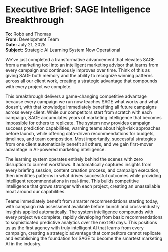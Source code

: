 # Executive Brief: SAGE Intelligence Breakthrough

**To:** Robb and Thomas  
**From:** Development Team  
**Date:** July 21, 2025  
**Subject:** Strategic AI Learning System Now Operational

We've just completed a transformative advancement that elevates SAGE from a marketing tool into an intelligent marketing advisor that learns from every campaign and continuously improves over time. Think of this as giving SAGE both memory and the ability to recognize winning patterns across all our client work, creating a strategic advantage that compounds with every project we complete.

This breakthrough delivers a game-changing competitive advantage because every campaign we run now teaches SAGE what works and what doesn't, with that knowledge immediately benefiting all future campaigns across every client. While our competitors start from scratch with each campaign, SAGE accumulates years of marketing intelligence that becomes impossible for others to replicate. The system now provides campaign success prediction capabilities, warning teams about high-risk approaches before launch, while offering data-driven recommendations for budgets, timelines, and team composition. Most importantly, successful strategies from one client automatically benefit all others, and we gain first-mover advantage in AI-powered marketing intelligence.

The learning system operates entirely behind the scenes with zero disruption to current workflows. It automatically captures insights from every briefing session, content creation process, and campaign execution, then identifies patterns in what drives successful outcomes while providing intelligent recommendations in real-time. This builds competitive intelligence that grows stronger with each project, creating an unassailable moat around our capabilities.

Teams immediately benefit from smarter recommendations starting today, with campaign risk assessment available before launch and cross-industry insights applied automatically. The system intelligence compounds with every project we complete, rapidly developing from basic recommendations to sophisticated predictive analytics over the next 90 days. This positions us as the first agency with truly intelligent AI that learns from every campaign, creating a strategic advantage that competitors cannot replicate and establishing the foundation for SAGE to become the smartest marketing AI in the industry.